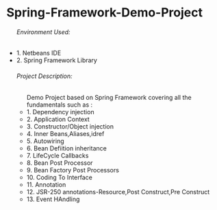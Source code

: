 Spring-Framework-Demo-Project
=============================

<ul><h6>Environment Used:</h6>
<li>1. Netbeans IDE</li>
<li>2. Spring Framework Library</li>


<h6>Project Description:</h6>
<ul>Demo Project based on Spring Framework covering all the fundamentals such as :
<li>1. Dependency injection</li>
<li>2. Application Context</li> 
<li>3. Constructor/Object injection</li>
<li>4. Inner Beans,Aliases,idref</li>
<li>5. Autowiring</li>
<li>6. Bean Defiition inheritance</li>
<li>7. LifeCycle Callbacks</li>
<li>8. Bean Post Processor</li>
<li>9. Bean Factory Post Processors</li>
<li>10. Coding To Interface</li>
<li>11. Annotation</li>
<li>12. JSR-250 annotations-Resource,Post Construct,Pre Construct</li>
<li>13. Event HAndling</li>
</ul>



